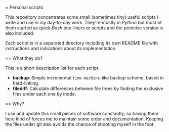 = Personal scripts

This repository concentrates some small (sometimes tiny) useful scripts I write and use in my
day-to-day work. They're mostly in *Python* but most of them started as quick *Bash* one-liners or
scripts and the primitive version is also included.

Each script is in a separated directory including its own README file with instructions and
indications about its implementation.

== What they do?

This is a short description list for each script.

- **backup**: Simple incremental `time-machine`-like backup scheme, based in hard-linking. 
- **filediff**: Calculate differences between file trees by finding the exclusive files under each one by inode.

== Why?

I use and update this small pieces of software constantly, so having them here kind of forces me to
maintain some order and documentation. Keeping the files under git also avoids the chance of
shooting myself in the foot.
